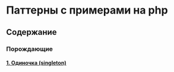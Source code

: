 # Паттерны с примерами на php

## Содержание
### Порождающие
#### [1. Одиночка (singleton)](creational/singleton.php)
